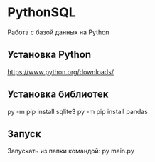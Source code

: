 # PythonSQL
Работа с базой данных на Python

## Установка Python
https://www.python.org/downloads/

## Установка библиотек
py -m pip install sqlite3
py -m pip install pandas

## Запуск
Запускать из папки командой:
py main.py
